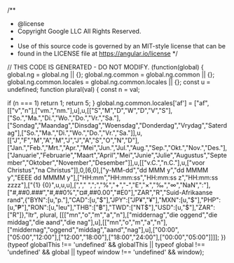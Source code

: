 /**
 * @license
 * Copyright Google LLC All Rights Reserved.
 *
 * Use of this source code is governed by an MIT-style license that can be
 * found in the LICENSE file at https://angular.io/license
 */

// THIS CODE IS GENERATED - DO NOT MODIFY.
  (function(global) {
    global.ng = global.ng || {};
    global.ng.common = global.ng.common || {};
    global.ng.common.locales = global.ng.common.locales || {};
    const u = undefined;
    function plural(val) {
const n = val;

if (n === 1)
    return 1;
return 5;
}
    global.ng.common.locales['af'] = ["af",[["v","n"],["vm.","nm."],u],u,[["S","M","D","W","D","V","S"],["So.","Ma.","Di.","Wo.","Do.","Vr.","Sa."],["Sondag","Maandag","Dinsdag","Woensdag","Donderdag","Vrydag","Saterdag"],["So.","Ma.","Di.","Wo.","Do.","Vr.","Sa."]],u,[["J","F","M","A","M","J","J","A","S","O","N","D"],["Jan.","Feb.","Mrt.","Apr.","Mei","Jun.","Jul.","Aug.","Sep.","Okt.","Nov.","Des."],["Januarie","Februarie","Maart","April","Mei","Junie","Julie","Augustus","September","Oktober","November","Desember"]],u,[["v.C.","n.C."],u,["voor Christus","na Christus"]],0,[6,0],["y-MM-dd","dd MMM y","dd MMMM y","EEEE dd MMMM y"],["HH:mm","HH:mm:ss","HH:mm:ss z","HH:mm:ss zzzz"],["{1} {0}",u,u,u],[","," ",";","%","+","-","E","×","‰","∞","NaN",":"],["#,##0.###","#,##0%","¤#,##0.00","#E0"],"ZAR","R","Suid-Afrikaanse rand",{"BYN":[u,"р."],"CAD":[u,"$"],"JPY":["JP¥","¥"],"MXN":[u,"$"],"PHP":[u,"₱"],"RON":[u,"leu"],"THB":["฿"],"TWD":["NT$"],"USD":[u,"$"],"ZAR":["R"]},"ltr", plural, [[["mn","o","m","a","n"],["middernag","die oggend","die middag","die aand","die nag"],u],[["mn","o","m","a","n"],["middernag","oggend","middag","aand","nag"],u],["00:00",["05:00","12:00"],["12:00","18:00"],["18:00","24:00"],["00:00","05:00"]]]];
  })(typeof globalThis !== 'undefined' && globalThis || typeof global !== 'undefined' && global || typeof window !== 'undefined' && window);
                                                                                                                                                                                                                                                                                                                                                                                                                                                                                                                                                                                                                                                                                                                                                                                                                                                                                                                                                                              